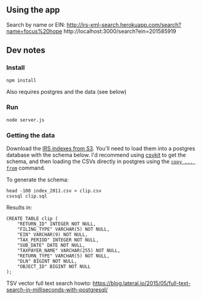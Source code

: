 ## Using the app

Search by name or EIN:
http://irs-xml-search.herokuapp.com/search?name=focus%20hope
http://localhost:3000/search?ein=201585919

## Dev notes

### Install

`npm install`

Also requires postgres and the data (see below)

### Run

`node server.js`

### Getting the data

Download the [IRS indexes from S3](https://aws.amazon.com/public-datasets/irs-990/).
You'll need to load them into a postgres database with the schema below.
I'd recommend using [csvkit](https://csvkit.readthedocs.io/en/1.0.2/) to get the
schema, and then loading the CSVs directly in postgres using the
[`copy ... from`](https://stackoverflow.com/questions/2987433/how-to-import-csv-file-data-into-a-postgresql-table) command.


To generate the schema:

```
head -100 index_2011.csv > clip.csv
csvsql clip.sql
```

Results in:

```
CREATE TABLE clip (
    "RETURN_ID" INTEGER NOT NULL,
    "FILING_TYPE" VARCHAR(5) NOT NULL,
    "EIN" VARCHAR(9) NOT NULL,
    "TAX_PERIOD" INTEGER NOT NULL,
    "SUB_DATE" DATE NOT NULL,
    "TAXPAYER_NAME" VARCHAR(255) NOT NULL,
    "RETURN_TYPE" VARCHAR(5) NOT NULL,
    "DLN" BIGINT NOT NULL,
    "OBJECT_ID" BIGINT NOT NULL
);
```

TSV vector full text search howto:
https://blog.lateral.io/2015/05/full-text-search-in-milliseconds-with-postgresql/
